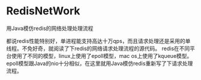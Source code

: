 # RedisNetWork
用Java模仿redis的网络处理处理流程

都说redis性能特别好，单进程能支持高达十万qps，而且请求处理还是采用的单线程。不免好奇，就阅读了下redis的网络请求处理流程的源代码。
redis在不同平台使用了不同的模型，linux上使用了epoll模型，mac os上使用了kqueue模型。
epoll模型跟Java的nio十分相似，在这里就用Java模仿redis重新写了下请求处理流程。
